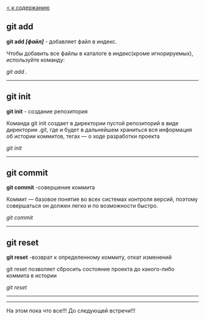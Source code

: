 [< к содержанию](./readme.md)

## git add

**git add *[файл]*** - добавляет файл в индекс.

Чтобы добавить все файлы в каталоге в индекс(кроме игнорируемых), используйте команду:


_git add ._

---

## git init

**git init** - создание репозитория

Команда git init создает в директории пустой репозиторий в виде директории .git, где и будет в дальнейшем храниться вся информация об истории коммитов, тегах — о ходе разработки проекта

_git init_

---

## git commit


**git commit** -совершение коммита

Коммит — базовое понятие во всех системах контроля версий, поэтому совершаться он должен легко и по возможности быстро.

_git commit_

---

## git reset

**git reset** -возврат к определенному коммиту, откат изменений

git reset позволяет сбросить состояние проекта до какого-либо коммита в истории

_git reset_


----
----
На этом пока что все!!! 
До следующей встречи!!!